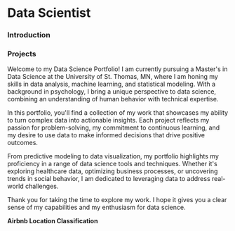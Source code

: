 # Data Scientist

### Introduction


### Projects
Welcome to my Data Science Portfolio! I am currently pursuing a Master's in Data Science at the University of St. Thomas, MN, where I am honing my skills in data analysis, machine learning, and statistical modeling. With a background in psychology, I bring a unique perspective to data science, combining an understanding of human behavior with technical expertise.

In this portfolio, you'll find a collection of my work that showcases my ability to turn complex data into actionable insights. Each project reflects my passion for problem-solving, my commitment to continuous learning, and my desire to use data to make informed decisions that drive positive outcomes.

From predictive modeling to data visualization, my portfolio highlights my proficiency in a range of data science tools and techniques. Whether it's exploring healthcare data, optimizing business processes, or uncovering trends in social behavior, I am dedicated to leveraging data to address real-world challenges.

Thank you for taking the time to explore my work. I hope it gives you a clear sense of my capabilities and my enthusiasm for data science.


**Airbnb Location Classification**

